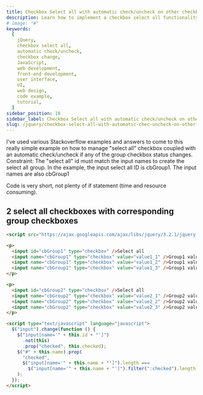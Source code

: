 ```yaml
---
title: Checkbox Select all with automatic check/uncheck on other checkbox change
description: Learn how to implement a checkbox select all functionality using jQuery, where checking or unchecking one checkbox automatically updates the status of other checkboxes. This tutorial provides step-by-step instructions and code examples to help you create a user-friendly and efficient checkbox select all feature
# image: "#"
keywords:
  [
    jQuery,
    checkbox select all,
    automatic check/uncheck,
    checkbox change,
    JavaScript,
    web development,
    front-end development,
    user interface,
    UI,
    web design,
    code example,
    tutorial,
  ]
sidebar_position: 18
sidebar_label: Checkbox Select all with automatic check/uncheck on other checkbox change
slug: /jquery/checkbox-select-all-with-automatic-chec-uncheck-on-other-checkbox-change
---
```


I've used various Stackoverflow examples and answers to come to this really simple example on how to manage "select all" checkbox coupled with an automatic check/uncheck if any of the group checkbox status changes.
Constraint: The "select all" id must match the input names to create the select all group.
In the example, the input select all ID is cbGroup1. The input names are also cbGroup1

Code is very short, not plenty of if statement (time and resource consuming).

## 2 select all checkboxes with corresponding group checkboxes

```html
<script src="https://ajax.googleapis.com/ajax/libs/jquery/3.2.1/jquery.min.js"></script>

<p>
  <input id="cbGroup1" type="checkbox" />Select all
  <input name="cbGroup1" type="checkbox" value="value1_1" />Group1 value 1
  <input name="cbGroup1" type="checkbox" value="value1_2" />Group1 value 2
  <input name="cbGroup1" type="checkbox" value="value1_3" />Group1 value 3
</p>

<p>
  <input id="cbGroup2" type="checkbox" />Select all
  <input name="cbGroup2" type="checkbox" value="value2_1" />Group2 value 1
  <input name="cbGroup2" type="checkbox" value="value2_2" />Group2 value 2
  <input name="cbGroup2" type="checkbox" value="value2_3" />Group2 value 3
</p>

<script type="text/javascript" language="javascript">
  $("input").change(function () {
    $("input[name='" + this.id + "']")
      .not(this)
      .prop("checked", this.checked);
    $("#" + this.name).prop(
      "checked",
      $("input[name='" + this.name + "']").length ===
        $("input[name='" + this.name + "']").filter(":checked").length
    );
  });
</script>
```
